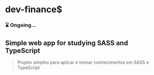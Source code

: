 # dev-finance$

### :hourglass: Ongoing...

## Simple web app for studying SASS and TypeScript

> Projeto simples para aplicar e treinar conhecimentos em SASS e TypeScript
